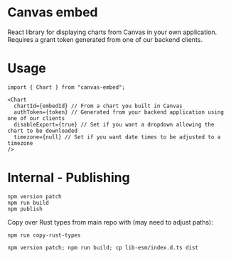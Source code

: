 # Canvas embed

React library for displaying charts from Canvas in your own application. Requires a grant token generated from one of our backend clients.

# Usage

```
import { Chart } from "canvas-embed";

<Chart
  chartId={embedId} // From a chart you built in Canvas
  authToken={token} // Generated from your backend application using one of our clients
  disableExport={true} // Set if you want a dropdown allowing the chart to be downloaded
  timezone={null} // Set if you want date times to be adjusted to a timezone
/>
```

# Internal - Publishing

```
npm version patch
npm run build
npm publish
```

Copy over Rust types from main repo with (may need to adjust paths):

```
npm run copy-rust-types
```

```
npm version patch; npm run build; cp lib-esm/index.d.ts dist
```